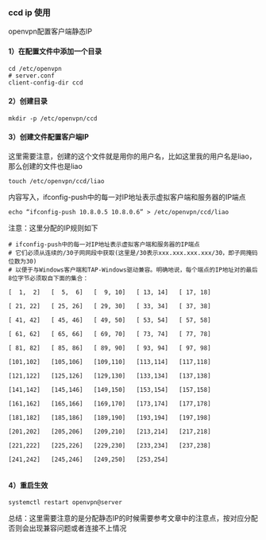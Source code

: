 

### ccd ip 使用

openvpn配置客户端静态IP



#### 1）在配置文件中添加一个目录

```shell
cd /etc/openvpn
# server.conf
client-config-dir ccd
```



#### 2）创建目录

```shell
mkdir -p /etc/openvpn/ccd
```



#### 3）创建文件配置客户端IP

这里需要注意，创建的这个文件就是用你的用户名，比如这里我的用户名是liao，那么创建的文件也是liao

```
touch /etc/openvpn/ccd/liao
```

内容写入，ifconfig-push中的每一对IP地址表示虚拟客户端和服务器的IP端点

```
echo “ifconfig-push 10.8.0.5 10.8.0.6” > /etc/openvpn/ccd/liao
```

注意：这里分配的IP规则如下

```
# ifconfig-push中的每一对IP地址表示虚拟客户端和服务器的IP端点
# 它们必须从连续的/30子网网段中获取(这里是/30表示xxx.xxx.xxx.xxx/30，即子网掩码位数为30)
# 以便于与Windows客户端和TAP-Windows驱动兼容。明确地说，每个端点的IP地址对的最后8位字节必须取自下面的集合：

[  1,  2]   [  5,  6]   [  9, 10]   [ 13, 14]   [ 17, 18]

[ 21, 22]   [ 25, 26]   [ 29, 30]   [ 33, 34]   [ 37, 38]

[ 41, 42]   [ 45, 46]   [ 49, 50]   [ 53, 54]   [ 57, 58]

[ 61, 62]   [ 65, 66]   [ 69, 70]   [ 73, 74]   [ 77, 78]

[ 81, 82]   [ 85, 86]   [ 89, 90]   [ 93, 94]   [ 97, 98]

[101,102]   [105,106]   [109,110]   [113,114]   [117,118]

[121,122]   [125,126]   [129,130]   [133,134]   [137,138]

[141,142]   [145,146]   [149,150]   [153,154]   [157,158]

[161,162]   [165,166]   [169,170]   [173,174]   [177,178]

[181,182]   [185,186]   [189,190]   [193,194]   [197,198]

[201,202]   [205,206]   [209,210]   [213,214]   [217,218]

[221,222]   [225,226]   [229,230]   [233,234]   [237,238]

[241,242]   [245,246]   [249,250]   [253,254]


```

#### 4）重启生效

```
systemctl restart openvpn@server
```

总结：这里需要注意的是分配静态IP的时候需要参考文章中的注意点，按对应分配否则会出现兼容问题或者连接不上情况

